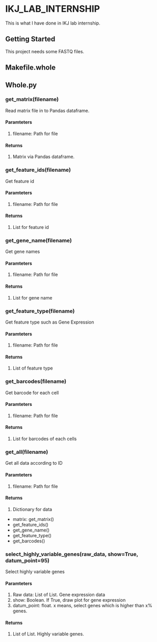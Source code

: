 # IKJ_LAB_INTERNSHIP

This is what I have done in IKJ lab internship.

## Getting Started

This project needs some FASTQ files.

## Makefile.whole

## Whole.py

### get_matrix(filename)
Read matrix file in to Pandas dataframe.
#### Paramteters
1. filename: Path for file
#### Returns
1. Matrix via Pandas dataframe.

### get_feature_ids(filename)
Get feature id
#### Paramteters
1. filename: Path for file
#### Returns
1. List for feature id

### get_gene_name(filename)
Get gene names
#### Paramteters
1. filename: Path for file
#### Returns
1. List for gene name

### get_feature_type(filename)
Get feature type such as Gene Expression
#### Paramteters
1. filename: Path for file
#### Returns
1. List of feature type

### get_barcodes(filename)
Get barcode for each cell
#### Paramteters
1. filename: Path for file
#### Returns
1. List for barcodes of each cells

### get_all(filename)
Get all data according to ID
#### Paramteters
1. filename: Path for file
#### Returns
1. Dictionary for data
- matrix: get_matrix()
- get_feature_ids()
- get_gene_name()
- get_feature_type()
- get_barcodes()

### select_highly_variable_genes(raw_data, show=True, datum_point=95)
Select highly variable genes
#### Paramteters
1. Raw data: List of List. Gene expression data
2. show: Boolean. If True, draw plot for gene expression
3. datum_point: float. x means, select genes which is higher than x% genes.
#### Returns
1. List of List. Highly variable genes.

